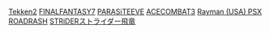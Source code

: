[Tekken2](https://cdromance.org/psx-iso/tekken-2-usa/) [FINALFANTASY7](https://cdromance.org/psx-iso/final-fantasy-vii-usa-2/) [PARASiTEEVE](https://cdromance.org/psx-iso/parasite-eve-usa/) [ACECOMBAT3](https://cdromance.org/psx-iso/parasite-eve-usa/) [Rayman (USA) PSX ](https://cdromance.org/psx-iso/rayman-usa/) [ROADRASH](https://cdromance.org/psx-iso/road-rash-usa/) [STRiDERストライダー飛竜](https://cdromance.org/psx-iso/strider-2-usa/)